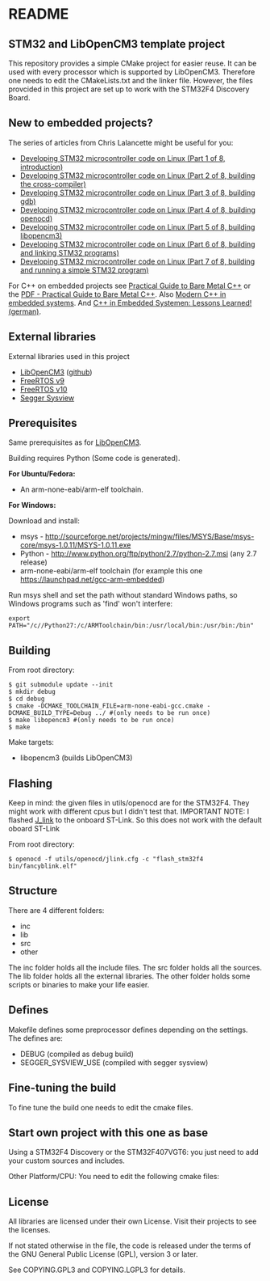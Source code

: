 README
======


STM32 and LibOpenCM3 template project
---------------------------------

This repository provides a simple CMake project for easier reuse.
It can be used with every processor which is supported by LibOpenCM3. Therefore one needs to edit the CMakeLists.txt and the linker file. However, the files provcided in this project are set up to work with the STM32F4 Discovery Board.


New to embedded projects?
-------------------------

The series of articles from Chris Lalancette might be useful for you:
  - [Developing STM32 microcontroller code on Linux (Part 1 of 8, introduction)](http://clalance.blogspot.de/2014/01/developing-stm32-microcontroller-code.html)
  - [Developing STM32 microcontroller code on Linux (Part 2 of 8, building the cross-compiler)](http://clalance.blogspot.de/2014/01/developing-stm32-microcontroller-code_6.html)
  - [Developing STM32 microcontroller code on Linux (Part 3 of 8, building gdb)](http://clalance.blogspot.de/2014/01/developing-stm32-microcontroller-code_8.html)
  - [Developing STM32 microcontroller code on Linux (Part 4 of 8, building openocd)](http://clalance.blogspot.de/2014/01/developing-stm32-microcontroller-code_9.html)
  - [Developing STM32 microcontroller code on Linux (Part 5 of 8, building libopencm3)](http://clalance.blogspot.de/2014/01/developing-stm32-microcontroller-code_10.html)
  - [Developing STM32 microcontroller code on Linux (Part 6 of 8, building and linking STM32 programs)](http://clalance.blogspot.de/2014/01/developing-stm32-microcontroller-code_13.html)
  - [Developing STM32 microcontroller code on Linux (Part 7 of 8, building and running a simple STM32 program)](http://clalance.blogspot.de/2014/01/developing-stm32-microcontroller-code_15.html)

For C++ on embedded projects see [Practical Guide to Bare Metal C++](https://arobenko.gitbooks.io/bare_metal_cpp/content/) or the [PDF - Practical Guide to Bare Metal C++](other/bare_metal_cpp.pdf).
Also [Modern C++ in embedded systems](https://www.embedded.com/design/programming-languages-and-tools/4438660/Modern-C--in-embedded-systems---Part-1--Myth-and-Reality#).
And [C++ in Embedded Systemen: Lessons Learned! (german)](https://www.embedded-software-engineering.de/c-in-embedded-systemen-lessons-learned-a-653915/).

External libraries
----------------

External libraries used in this project
  - [LibOpenCM3](http://libopencm3.org/) ([github](https://github.com/libopencm3/libopencm3))
  - [FreeRTOS v9](https://www.freertos.org/)
  - [FreeRTOS v10](https://www.freertos.org/)
  - [Segger Sysview](https://www.segger.com/products/development-tools/systemview/)


Prerequisites
-------------
Same prerequisites as for [LibOpenCM3](http://libopencm3.org/).

Building requires Python (Some code is generated).

**For Ubuntu/Fedora:**

 - An arm-none-eabi/arm-elf toolchain.

**For Windows:**

 Download and install:

 - msys - http://sourceforge.net/projects/mingw/files/MSYS/Base/msys-core/msys-1.0.11/MSYS-1.0.11.exe
 - Python - http://www.python.org/ftp/python/2.7/python-2.7.msi (any 2.7 release)
 - arm-none-eabi/arm-elf toolchain (for example this one https://launchpad.net/gcc-arm-embedded)

Run msys shell and set the path without standard Windows paths, so Windows programs such as 'find' won't interfere:

    export PATH="/c//Python27:/c/ARMToolchain/bin:/usr/local/bin:/usr/bin:/bin"


Building
--------
From root directory:

    $ git submodule update --init
    $ mkdir debug
    $ cd debug
    $ cmake -DCMAKE_TOOLCHAIN_FILE=arm-none-eabi-gcc.cmake -DCMAKE_BUILD_TYPE=Debug ../ #(only needs to be run once)
    $ make libopencm3 #(only needs to be run once)
    $ make

Make targets:
  - libopencm3 (builds LibOpenCM3)


Flashing
--------

Keep in mind: the given files in utils/openocd are for the STM32F4. They might work with different cpus but I didn't test that.
IMPORTANT NOTE: I flashed [J_link](https://www.segger.com/products/debug-probes/j-link/models/other-j-links/st-link-on-board/) to the onboard ST-Link. So this does not work with the default oboard ST-Link

From root directory:

    $ openocd -f utils/openocd/jlink.cfg -c "flash_stm32f4 bin/fancyblink.elf"


Structure
---------

There are 4 different folders:
  - inc
  - lib
  - src
  - other

The inc folder holds all the include files.
The src folder holds all the sources.
The lib folder holds all the external libraries.
The other folder holds some scripts or binaries to make your life easier.

Defines
------

Makefile defines some preprocessor defines depending on the settings.
The defines are:
  - DEBUG (compiled as debug build)
  - SEGGER_SYSVIEW_USE (compiled with segger sysview)


Fine-tuning the build
---------------------

To fine tune the build one needs to edit the cmake files.


Start own project with this one as base
---------------------------------------

Using a STM32F4 Discovery or the STM32F407VGT6: you just need to add your custom sources and includes.

Other Platform/CPU:
You need to edit the following cmake files:



License
-------

All libraries are licensed under their own License. Visit their projects to see the licenses.

If not stated otherwise in the file, the  code is released under the terms of the GNU General
Public License (GPL), version 3 or later.

See COPYING.GPL3 and COPYING.LGPL3 for details.
